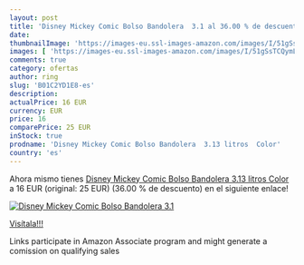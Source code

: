 ```yaml
---
layout: post
title: 'Disney Mickey Comic Bolso Bandolera  3.1 al 36.00 % de descuento'
date: 
thumbnailImage: 'https://images-eu.ssl-images-amazon.com/images/I/51gSsTCQymL._SL200_.jpg'
images: [ 'https://images-eu.ssl-images-amazon.com/images/I/51gSsTCQymL._SL200_.jpg' ]
comments: true
category: ofertas
author: ring
slug: 'B01C2YD1E8-es'
description:
actualPrice: 16 EUR
currency: EUR
price: 16
comparePrice: 25 EUR
inStock: true
prodname: 'Disney Mickey Comic Bolso Bandolera  3.13 litros  Color'
country: 'es'
---
```


Ahora mismo tienes [Disney Mickey Comic Bolso Bandolera  3.13 litros  Color](https://www.amazon.es/dp/B01C2YD1E8/?tag=tolees-21) a 16 EUR (original: 25 EUR) (36.00 %  de descuento) en el siguiente enlace!

[![Disney Mickey Comic Bolso Bandolera  3.1](https://images-eu.ssl-images-amazon.com/images/I/51gSsTCQymL._SL200_.jpg)](https://www.amazon.es/dp/B01C2YD1E8/?tag=tolees-21)

[Visítala!!!](https://www.amazon.es/dp/B01C2YD1E8/?tag=tolees-21)

Links participate in Amazon Associate program and might generate a comission on qualifying sales
